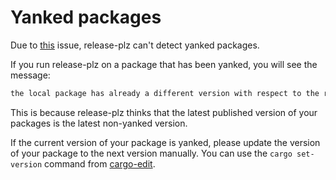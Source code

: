 # Yanked packages

Due to [this](https://github.com/rust-lang/cargo/issues/11693)
issue, release-plz can't detect yanked packages.

If you run release-plz on a package that has been yanked, you will see the message:

```txt
the local package has already a different version with respect to the registry package, so release-plz will not update it
```

This is because release-plz thinks that the latest published version of your packages is the latest
non-yanked version.

If the current version of your package is yanked, please update the version of your package to the next version manually.
You can use the `cargo set-version` command from [cargo-edit](https://github.com/killercup/cargo-edit).
